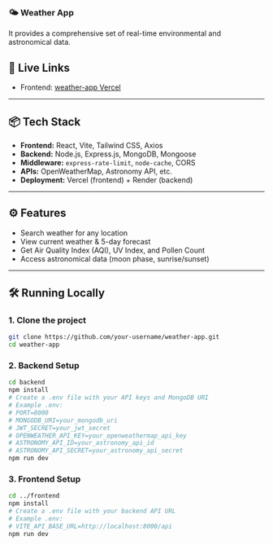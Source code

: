 
### 🌤️ Weather App

 It provides a comprehensive set of real-time environmental and astronomical data.

## 🚀 Live Links

  - Frontend: [weather-app Vercel](https://weather-app-neon-xi-82.vercel.app/)
 

-----

## 📦 Tech Stack

  - **Frontend:** React, Vite, Tailwind CSS, Axios
  - **Backend:** Node.js, Express.js, MongoDB, Mongoose
  - **Middleware:** `express-rate-limit`, `node-cache`, CORS
  - **APIs:** OpenWeatherMap, Astronomy API, etc.
  - **Deployment:** Vercel (frontend) + Render (backend)

-----

## ⚙️ Features

  - Search weather for any location
  - View current weather & 5-day forecast
  - Get Air Quality Index (AQI), UV Index, and Pollen Count
  - Access astronomical data (moon phase, sunrise/sunset)
 

-----

## 🛠️ Running Locally

### 1\. Clone the project

```bash
git clone https://github.com/your-username/weather-app.git
cd weather-app
```

### 2\. Backend Setup

```bash
cd backend
npm install
# Create a .env file with your API keys and MongoDB URI
# Example .env:
# PORT=8000
# MONGODB_URI=your_mongodb_uri
# JWT_SECRET=your_jwt_secret
# OPENWEATHER_API_KEY=your_openweathermap_api_key
# ASTRONOMY_API_ID=your_astronomy_api_id
# ASTRONOMY_API_SECRET=your_astronomy_api_secret
npm run dev
```

### 3\. Frontend Setup

```bash
cd ../frontend
npm install
# Create a .env file with your backend API URL
# Example .env:
# VITE_API_BASE_URL=http://localhost:8000/api
npm run dev
```
